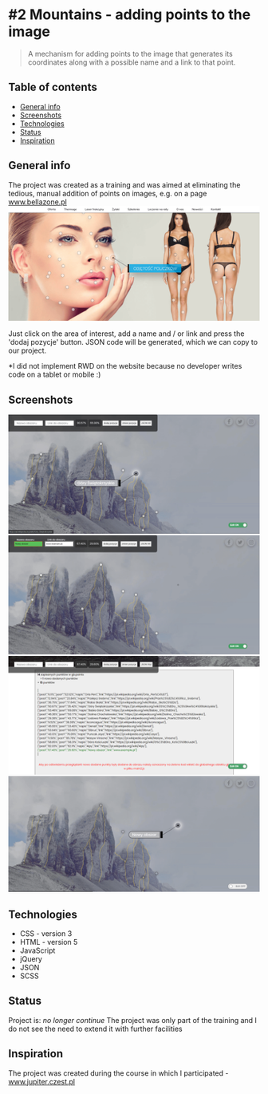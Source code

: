 # #2 Mountains - adding points to the image 
> A mechanism for adding points to the image that generates its coordinates along with a possible name and a link to that point. 

## Table of contents
* [General info](#general-info)
* [Screenshots](#screenshots)
* [Technologies](#technologies)
* [Status](#status)
* [Inspiration](#inspiration)


## General info
The project was created as a training and was aimed at eliminating the tedious, manual addition of points on images, e.g. on a page www.bellazone.pl
![Example screenshot](./img_readme/1.png)

Just click on the area of interest, add a name and / or link and press the 'dodaj pozycje' button.
JSON code will be generated, which we can copy to our project.

*I did not implement RWD on the website because no developer writes code on a tablet or mobile :)

## Screenshots
![Example screenshot](./img_readme/2.png)
![Example screenshot](./img_readme/3.png)
![Example screenshot](./img_readme/4.png)
![Example screenshot](./img_readme/5.png)

## Technologies
* CSS - version 3
* HTML - version 5
* JavaScript
* jQuery
* JSON
* SCSS

## Status
Project is: _no longer continue_ 
The project was only part of the training and I do not see the need to extend it with further facilities

## Inspiration
The project was created during the course in which I participated - www.jupiter.czest.pl
